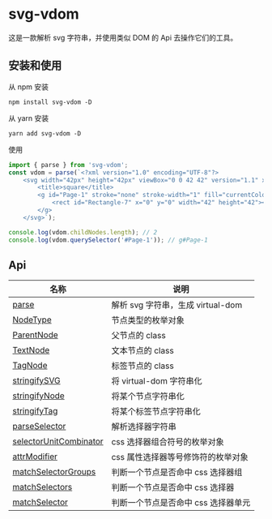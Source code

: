 # svg-vdom

这是一款解析 svg 字符串，并使用类似 DOM 的 Api 去操作它们的工具。

## 安装和使用

从 npm 安装

```
npm install svg-vdom -D
```

从 yarn 安装

```
yarn add svg-vdom -D
```

使用

```js
import { parse } from 'svg-vdom';
const vdom = parse(`<?xml version="1.0" encoding="UTF-8"?>
	<svg width="42px" height="42px" viewBox="0 0 42 42" version="1.1" xmlns="http://www.w3.org/2000/svg" xmlns:xlink="http://www.w3.org/1999/xlink">
		<title>square</title>
		<g id="Page-1" stroke="none" stroke-width="1" fill="currentColor" fill-rule="evenodd">
            <rect id="Rectangle-7" x="0" y="0" width="42" height="42"></rect>
		</g>
    </svg>`);

console.log(vdom.childNodes.length); // 2
console.log(vdom.querySelector('#Page-1')); // g#Page-1
```

## Api

名称 | 说明
---- | ----
[parse](docs/parse-zh.md) | 解析 svg 字符串，生成 virtual-dom
[NodeType](docs/node-type-zh.md) | 节点类型的枚举对象
[ParentNode](docs/parent-node-zh.md) | 父节点的 class
[TextNode](docs/text-node-zh.md) | 文本节点的 class
[TagNode](docs/tag-node-zh.md) | 标签节点的 class
[stringifySVG](docs/stringify-svg-zh.md) | 将 virtual-dom 字符串化
[stringifyNode](docs/stringify-node-zh.md) | 将某个节点字符串化
[stringifyTag](docs/stringify-tag-zh.md) | 将某个标签节点字符串化
[parseSelector](docs/parse-selector-zh.md) | 解析选择器字符串
[selectorUnitCombinator](docs/selector-unit-combinator-zh.md) | css 选择器组合符号的枚举对象
[attrModifier](docs/attr-modifier-zh.md) | css 属性选择器等号修饰符的枚举对象
[matchSelectorGroups](docs/match-selector-groups-zh.md) | 判断一个节点是否命中 css 选择器组
[matchSelectors](docs/match-selectors-zh.md) | 判断一个节点是否命中 css 选择器
[matchSelector](docs/match-selector-zh.md) | 判断一个节点是否命中 css 选择器单元
